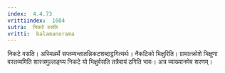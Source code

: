 ```yaml
---
index:  4.4.73
vrittiindex:  1604
sutra:  निकटे वसति
vritti:  balamanorama 
---
```


निकटे वसति। अस्मिन्नर्थे सप्तम्यन्तातन्निकटशब्दाट्ठगित्यर्थः। नैकटिको भिक्षुरिति। ग्रामात्क्रोशे भिक्षुणा वस्तव्यमिति शास्त्रमुल्लङ्घ्य निकटे यो भिक्षुर्वसति तत्रैवायं ठगिति भावः। अत्र व्याख्यानमेव शरणम्। 

